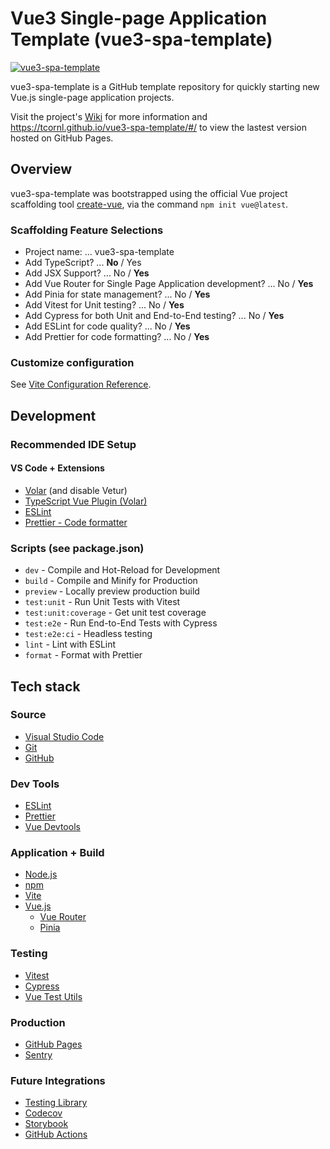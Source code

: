 # Vue3 Single-page Application Template (vue3-spa-template)

[![vue3-spa-template](https://img.shields.io/endpoint?url=https://dashboard.cypress.io/badge/simple/zco2wv/master&style=flat&logo=cypress)](https://dashboard.cypress.io/projects/zco2wv/runs)

vue3-spa-template is a GitHub template repository for quickly starting new Vue.js single-page application projects.

Visit the project's [Wiki](https://github.com/tcornl/vue3-spa-template/wiki) for more information and https://tcornl.github.io/vue3-spa-template/#/ to view the lastest version hosted on GitHub Pages.

## Overview

vue3-spa-template was bootstrapped using the official Vue project scaffolding tool [create-vue](https://github.com/vuejs/create-vue), via the command `npm init vue@latest`.

### Scaffolding Feature Selections

- Project name: ... vue3-spa-template
- Add TypeScript? ... **No** / Yes
- Add JSX Support? ... No / **Yes**
- Add Vue Router for Single Page Application development? ... No / **Yes**
- Add Pinia for state management? ... No / **Yes**
- Add Vitest for Unit testing? ... No / **Yes**
- Add Cypress for both Unit and End-to-End testing? ... No / **Yes**
- Add ESLint for code quality? ... No / **Yes**
- Add Prettier for code formatting? ... No / **Yes**

### Customize configuration

See [Vite Configuration Reference](https://vitejs.dev/config/).

<!-- ## Getting started -->

## Development

### Recommended IDE Setup

#### VS Code + Extensions

- [Volar](https://marketplace.visualstudio.com/items?itemName=johnsoncodehk.volar) (and disable Vetur)
- [TypeScript Vue Plugin (Volar)](https://marketplace.visualstudio.com/items?itemName=johnsoncodehk.vscode-typescript-vue-plugin)
- [ESLint](https://marketplace.visualstudio.com/items?itemName=dbaeumer.vscode-eslint)
- [Prettier - Code formatter](https://marketplace.visualstudio.com/items?itemName=esbenp.prettier-vscode)

### Scripts (see package.json)

- `dev` - Compile and Hot-Reload for Development
- `build` - Compile and Minify for Production
- `preview` - Locally preview production build
- `test:unit` - Run Unit Tests with Vitest
- `test:unit:coverage` - Get unit test coverage
- `test:e2e` - Run End-to-End Tests with Cypress
- `test:e2e:ci` - Headless testing
- `lint` - Lint with ESLint
- `format` - Format with Prettier

## Tech stack

### Source

- [Visual Studio Code](https://code.visualstudio.com/)
- [Git](https://git-scm.com/)
- [GitHub](https://github.com/)

### Dev Tools

- [ESLint](https://eslint.org/)
- [Prettier](https://prettier.io/)
- [Vue Devtools](https://devtools.vuejs.org/)

### Application + Build

- [Node.js](https://nodejs.org/en/)
- [npm](https://www.npmjs.com/)
- [Vite](https://vitejs.dev/)
- [Vue.js](https://vuejs.org/)
  - [Vue Router](https://router.vuejs.org/)
  - [Pinia](https://pinia.vuejs.org/)

### Testing

- [Vitest](https://vitest.dev/)
- [Cypress](https://www.cypress.io/)
- [Vue Test Utils](https://test-utils.vuejs.org/)

### Production

- [GitHub Pages](https://pages.github.com/)
- [Sentry](https://sentry.io/welcome/)

### Future Integrations

- [Testing Library](https://testing-library.com/)
- [Codecov](https://about.codecov.io/)
- [Storybook](https://storybook.js.org/)
- [GitHub Actions](https://github.com/features/actions)
